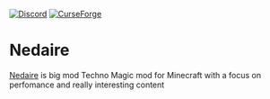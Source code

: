 [![Discord](https://img.shields.io/discord/756018992967319582.svg?style=for-the-badge&logo=discord)](https://discord.gg/VQdDDFD)
[![CurseForge](https://cf.way2muchnoise.eu/full_839796_downloads.svg?badge_style=for_the_badge)](https://www.curseforge.com/minecraft/mc-mods/nedaire)

# Nedaire
[Nedaire](https://www.curseforge.com/minecraft/mc-mods/nedaire) is big mod Techno Magic mod for Minecraft with a focus on perfomance and really interesting content
